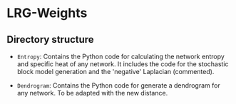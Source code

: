 # LRG-Weights
## Directory structure
- `Entropy`: Contains the Python code for calculating the network entropy and specific heat of any network. It includes the code for the stochastic block model generation and the 'negative' Laplacian (commented).

- `Dendrogram`: Contains the Python code for generate a  dendrogram for any network. To be adapted with the new distance.
